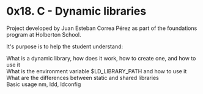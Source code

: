 # 0x18. C - Dynamic libraries

Project developed by Juan Esteban Correa Pérez as part of the foundations program at Holberton School.

It's purpose is to help the student understand:

What is a dynamic library, how does it work, how to create one, and how to use it<br />
What is the environment variable $LD_LIBRARY_PATH and how to use it<br />
What are the differences between static and shared libraries<br />
Basic usage nm, ldd, ldconfig<br />
